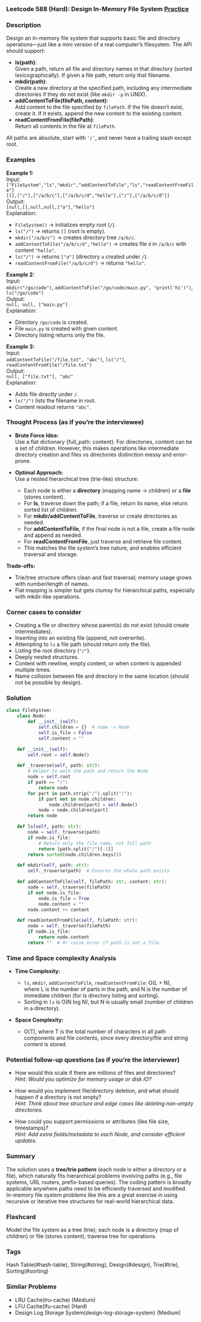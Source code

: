 ### Leetcode 588 (Hard): Design In-Memory File System [Practice](https://leetcode.com/problems/design-in-memory-file-system)

### Description  
Design an in-memory file system that supports basic file and directory operations—just like a mini version of a real computer’s filesystem. The API should support:

- **ls(path)**:  
  Given a path, return all file and directory names in that directory (sorted lexicographically). If given a file path, return only that filename.
- **mkdir(path)**:  
  Create a new directory at the specified path, including any intermediate directories if they do not exist (like `mkdir -p` in UNIX).  
- **addContentToFile(filePath, content)**:  
  Add content to the file specified by `filePath`. If the file doesn’t exist, create it. If it exists, append the new content to the existing content.
- **readContentFromFile(filePath)**:  
  Return all contents in the file at `filePath`.

All paths are absolute, start with `'/'`, and never have a trailing slash except root.


### Examples  

**Example 1:**  
Input:  
`["FileSystem","ls","mkdir","addContentToFile","ls","readContentFromFile"]`  
`[[],["/"],["/a/b/c"],["/a/b/c/d","hello"],["/"],["/a/b/c/d"]]`  
Output:  
`[null,[],null,null,["a"],"hello"]`  
Explanation:  
- `FileSystem()` → initializes empty root (`/`).
- `ls("/")` → returns `[]` (root is empty).
- `mkdir("/a/b/c")` → creates directory tree `/a/b/c`.
- `addContentToFile("/a/b/c/d","hello")` → creates file `d` in `/a/b/c` with content `"hello"`.
- `ls("/")` → returns `["a"]` (directory `a` created under `/`).
- `readContentFromFile("/a/b/c/d")` → returns `"hello"`.

**Example 2:**  
Input:  
`mkdir("/go/code")`,  `addContentToFile("/go/code/main.py", "print('hi')")`, `ls("/go/code")`  
Output:  
`null, null, ["main.py"]`  
Explanation:  
- Directory `/go/code` is created.
- File `main.py` is created with given content.
- Directory listing returns only the file.

**Example 3:**  
Input:  
`addContentToFile("/file.txt", "abc")`, `ls("/")`, `readContentFromFile("/file.txt")`  
Output:  
`null, ["file.txt"], "abc"`  
Explanation:  
- Adds file directly under `/`.
- `ls("/")` lists the filename in root.
- Content readout returns `"abc"`.


### Thought Process (as if you’re the interviewee)  

- **Brute Force Idea:**  
  Use a flat dictionary {full_path: content}. For directories, content can be a set of children. However, this makes operations like intermediate directory creation and files vs directories distinction messy and error-prone.

- **Optimal Approach:**  
  Use a nested hierarchical tree (trie-like) structure:
  - Each node is either a **directory** (mapping name → children) or a **file** (stores content).
  - For **ls**, traverse down the path; if a file, return its name, else return sorted list of children.
  - For **mkdir/addContentToFile**, traverse or create directories as needed.
  - For **addContentToFile**, if the final node is not a file, create a file node and append as needed.
  - For **readContentFromFile**, just traverse and retrieve file content.
  - This matches the file system’s tree nature, and enables efficient traversal and storage.

**Trade-offs:**  
- Trie/tree structure offers clean and fast traversal; memory usage grows with number/length of names.
- Flat mapping is simpler but gets clumsy for hierarchical paths, especially with mkdir-like operations.


### Corner cases to consider  
- Creating a file or directory whose parent(s) do not exist (should create intermediates).
- Inserting into an existing file (append, not overwrite).
- Attempting to `ls` a file path (should return only the file).
- Listing the root directory (`"/"`).
- Deeply nested structures.
- Content with newline, empty content, or when content is appended multiple times.
- Name collision between file and directory in the same location (should not be possible by design).


### Solution

```python
class FileSystem:
    class Node:
        def __init__(self):
            self.children = {}  # name -> Node
            self.is_file = False
            self.content = ""

    def __init__(self):
        self.root = self.Node()

    def _traverse(self, path: str):
        # Helper to walk the path and return the Node
        node = self.root
        if path == "/":
            return node
        for part in path.strip("/").split("/"):
            if part not in node.children:
                node.children[part] = self.Node()
            node = node.children[part]
        return node

    def ls(self, path: str):
        node = self._traverse(path)
        if node.is_file:
            # Return only the file name, not full path
            return [path.split("/")[-1]]
        return sorted(node.children.keys())

    def mkdir(self, path: str):
        self._traverse(path)  # Ensures the whole path exists

    def addContentToFile(self, filePath: str, content: str):
        node = self._traverse(filePath)
        if not node.is_file:
            node.is_file = True
            node.content = ""
        node.content += content

    def readContentFromFile(self, filePath: str):
        node = self._traverse(filePath)
        if node.is_file:
            return node.content
        return ""  # Or raise error if path is not a file
```


### Time and Space complexity Analysis  

- **Time Complexity:**  
    - `ls`, `mkdir`, `addContentToFile`, `readContentFromFile`: O(L + N),  
      where L is the number of parts in the path, and N is the number of immediate children (for ls directory listing and sorting).
    - Sorting in `ls` is O(N log N), but N is usually small (number of children in a directory).

- **Space Complexity:**  
    - O(T), where T is the total number of characters in all path components and file contents, since every directory/file and string content is stored.


### Potential follow-up questions (as if you’re the interviewer)  

- How would this scale if there are millions of files and directories?  
  *Hint: Would you optimize for memory usage or disk IO?*

- How would you implement file/directory deletion, and what should happen if a directory is not empty?  
  *Hint: Think about tree structure and edge cases like deleting non-empty directories.*

- How could you support permissions or attributes (like file size, timestamps)?  
  *Hint: Add extra fields/metadata to each Node, and consider efficient updates.*


### Summary
The solution uses a **tree/trie pattern** (each node is either a directory or a file), which naturally fits hierarchical problems involving paths (e.g., file systems, URL routers, prefix-based queries). The coding pattern is broadly applicable anywhere paths need to be efficiently traversed and modified. In-memory file system problems like this are a great exercise in using recursive or iterative tree structures for real-world hierarchical data.


### Flashcard
Model the file system as a tree (trie); each node is a directory (map of children) or file (stores content); traverse tree for operations.

### Tags
Hash Table(#hash-table), String(#string), Design(#design), Trie(#trie), Sorting(#sorting)

### Similar Problems
- LRU Cache(lru-cache) (Medium)
- LFU Cache(lfu-cache) (Hard)
- Design Log Storage System(design-log-storage-system) (Medium)